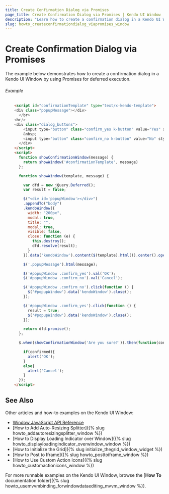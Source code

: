 ```yaml
---
title: Create Confirmation Dialog via Promises
page_title: Create Confirmation Dialog via Promises | Kendo UI Window
description: "Learn how to create a confirmation dialog in a Kendo UI Window by using Promises for deferred execution."
slug: howto_createconfirmationdialog_viapromises_window
---
```


# Create Confirmation Dialog via Promises

The example below demonstrates how to create a confirmation dialog in a Kendo UI Window by using Promises for deferred execution.

###### Example

```html
    <script id="confirmationTemplate" type="text/x-kendo-template">
    <div class="popupMessage"></div>            
      </br>
    <hr/>
    <div class="dialog_buttons">
        <input type="button" class="confirm_yes k-button" value="Yes" style="width: 70px" />
        &nbsp;
        <input type="button" class="confirm_no k-button" value="No" style="width: 70px" />
      </div>
    </script>
    <script>
      function showConfirmationWindow(message) {
        return showWindow('#confirmationTemplate', message)
      };

      function showWindow(template, message) {

        var dfd = new jQuery.Deferred();
        var result = false;

        $("<div id='popupWindow'></div>")
        .appendTo("body")
        .kendoWindow({
          width: "200px",
          modal: true,
          title: "",
          modal: true,
          visible: false,
          close: function (e) {
            this.destroy();
            dfd.resolve(result);
          }
        }).data('kendoWindow').content($(template).html()).center().open();

        $('.popupMessage').html(message);

        $('#popupWindow .confirm_yes').val('OK');
        $('#popupWindow .confirm_no').val('Cancel');

        $('#popupWindow .confirm_no').click(function () {
          $('#popupWindow').data('kendoWindow').close();
        });

        $('#popupWindow .confirm_yes').click(function () {
          result = true;
          $('#popupWindow').data('kendoWindow').close();
        });

        return dfd.promise();
      };

      $.when(showConfirmationWindow('Are you sure?')).then(function(confirmed){

        if(confirmed){
          alert('OK');
        }
        else{
          alert('Cancel');
        }
      });
    </script>
```

## See Also

Other articles and how-to examples on the Kendo UI Window:

* [Window JavaScript API Reference](/api/javascript/ui/window)
* [How to Add Auto-Resizing Splitter]({% slug howto_addautoresizingsplitter_window %})
* [How to Display Loading Indicator over Window]({% slug howto_displayloadingindicator_overwindow_window %})
* [How to Initialize the Grid]({% slug initialize_thegrid_window_widget %})
* [How to Post to Iframe]({% slug howto_posttoiframe_window %})
* [How to Use Custom Action Icons]({% slug howto_customactionicons_window %})

For more runnable examples on the Kendo UI Window, browse the [**How To** documentation folder]({% slug howto_usemvvmbinding_forwindowdataediting_mvvm_window %}).
